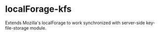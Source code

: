 # localForage-kfs
Extends Mozilla's localForage to work synchronized with server-side key-file-storage module.
